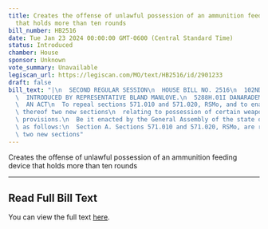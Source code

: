 ```yaml
---
title: Creates the offense of unlawful possession of an ammunition feeding device
  that holds more than ten rounds
bill_number: HB2516
date: Tue Jan 23 2024 00:00:00 GMT-0600 (Central Standard Time)
status: Introduced
chamber: House
sponsor: Unknown
vote_summary: Unavailable
legiscan_url: https://legiscan.com/MO/text/HB2516/id/2901233
draft: false
bill_text: "|\n  SECOND REGULAR SESSION\n  HOUSE BILL NO. 2516\n  102ND GENERAL ASSEMBLY\n\
  \  INTRODUCED BY REPRESENTATIVE BLAND MANLOVE.\n  5288H.01I DANARADEMANMILLER,ChiefClerk\n\
  \  AN ACT\n  To repeal sections 571.010 and 571.020, RSMo, and to enact in lieu\
  \ thereof two new sections\n  relating to possession of certain weapons, with penalty\
  \ provisions.\n  Be it enacted by the General Assembly of the state of Missouri,\
  \ as follows:\n  Section A. Sections 571.010 and 571.020, RSMo, are repealed and\
  \ two new sections"
---
```

Creates the offense of unlawful possession of an ammunition feeding device that holds more than ten rounds

---

## Read Full Bill Text

You can view the full text [here](https://legiscan.com/MO/text/HB2516/id/2901233).
